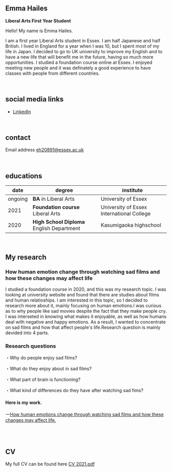  

## Emma Hailes
**Liberal Arts First Year Student**  

Hello! My name is Emma Hailes. 

I am a first year Liberal Arts student in Essex. I am half Japanese and half British. I lived in England for a year when I was 10, but I spent most of my life in Japan. I decided to go to UK university to improve my English and to have a new life that will benefit me in the future, having so much more opportunities. I studied a foundation course online at Essex. I enjoyed meeting new people and it was definately a good experience to have classes with people from different countries.

<br>

## social media links
- [LinkedIn](https://www.linkedin.com/in/emma-hailes-b20011002/)



<br>

## contact
Email address eh20891@essex.ac.uk

<br>



## educations

| date | degree | institute |
--- | --- | ---
| ongoing | **BA**  in Liberal Arts | University of Essex
| 2021 | **Foundation course** Liberal Arts | University of Essex International College
| 2020 | **High School Diploma** English Department | Kasumigaoka highschool 


<br>

## My research
### How human emotion change through watching sad films and how these changes may affect life
I studied a foundation course in 2020, and this was my research topic. I was looking at university website and found that there are studies about films and human relatioships. I am interested in this topic, so I decided to research more about it, mainly focusing on human emotions.I was curious as to why people like sad movies despite the fact that they make people cry. I was interseted in knowing what makes it enjoyable, as well as how humans deal with negative and happy emotions. As a result, I wanted to concentrate on sad films and how that affect people's life.Research question is mainly devided into 4 parts.

### Research questions

・Why do people enjoy sad films?

・What do they enjoy about in sad films?

・What part of brain is functioning?

・What kind of differences do they have after watching sad fims?



#### Here is my work. 

ー[How human emotions change through watching sad films and how these changes may affect life.](changehttps://github.com/2102860/CS220-AU-portfolio/blob/main/FC300.Summative.task.2.pdf)




<br><br> 

## CV

My full CV can be found here [CV 2021.pdf](https://github.com/2102860/CS220-AU-portfolio/files/7682667/CV.2021.pdf)

